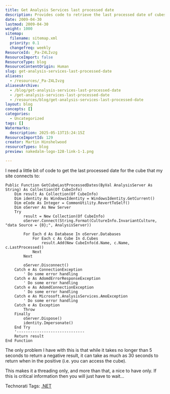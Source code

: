 ```yaml
---
title: Get Analysis Services last processed date
description: Provides code to retrieve the last processed date of cubes on an Analysis Services server, highlighting performance considerations and error handling in .NET environments.
date: 2009-04-30
lastmod: 2009-04-30
weight: 1000
sitemap:
  filename: sitemap.xml
  priority: 0.1
  changefreq: weekly
ResourceId: _Pa-Z4LIvzg
ResourceImport: false
ResourceType: blog
ResourceContentOrigin: Human
slug: get-analysis-services-last-processed-date
aliases:
  - /resources/_Pa-Z4LIvzg
aliasesArchive:
  - /blog/get-analysis-services-last-processed-date
  - /get-analysis-services-last-processed-date
  - /resources/blog/get-analysis-services-last-processed-date
layout: blog
concepts: []
categories:
  - Uncategorized
tags: []
Watermarks:
  description: 2025-05-13T15:24:15Z
ResourceImportId: 129
creator: Martin Hinshelwood
resourceTypes: blog
preview: nakedalm-logo-128-link-1-1.png

---
```

I need a little bit of code to get the last processed date for the cube that my site connects to:

```
Public Function GetCubeLastProcessedDates(ByVal AnalysisServer As String) As Collection(Of CubeInfo)
    Dim result As Collection(Of CubeInfo)
    Dim identity As WindowsIdentity = WindowsIdentity.GetCurrent()
    Dim eCode As Integer = CommonUtility.RevertToSelf()
    Dim oServer As New Server
    Try
        result = New Collection(Of CubeInfo)
        oServer.Connect(String.Format(CultureInfo.InvariantCulture, "data Source = {0};", AnalysisServer))

        For Each d As Database In oServer.Databases
            For Each c As Cube In d.Cubes
                result.Add(New CubeInfo(d.Name, c.Name, c.LastProcessed))
            Next
        Next

        oServer.Disconnect()
    Catch e As ConnectionException
        ' Do some error handling
    Catch e As AdomdErrorResponseException
        ' Do some error handling
    Catch e As AdomdConnectionException
        ' Do some error handling
    Catch e As Microsoft.AnalysisServices.AmoException
        ' Do some error handling
    Catch e As Exception
        Throw
    Finally
        oServer.Dispose()
        identity.Impersonate()
    End Try
    '------------------------------
    Return result
End Function
```

The only problem I have with this is that while it takes no longer than 5 seconds to return a negative result, it can take as much as 30 seconds to return when in the positive (i.e. you can access the cube).

This makes it a threading only, and more than that, a nice to have only. If this is critical information then you will just have to wait…

Technorati Tags: [.NET](http://technorati.com/tags/.NET)
